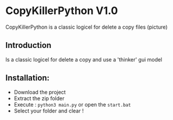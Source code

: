 # CopyKillerPython V1.0
 

 CopyKillerPython is a classic logicel for delete a copy files (picture)

 ## Introduction

 Is a classic logicel for delete a copy and use a 'thinker' gui model

 ## Installation:
 - Download the project
 - Extract the zip folder
 - Execute : ``python3 main.py`` or open the ``start.bat``
 - Select your folder and clear !
